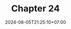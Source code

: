 ---
weight: 3400
title: "Chapter 24"
description: "Vector and Matrix"
icon: "article"
date: "2024-08-05T21:25:10+07:00"
lastmod: "2024-08-05T21:25:10+07:00"
draft: false
toc: true
---